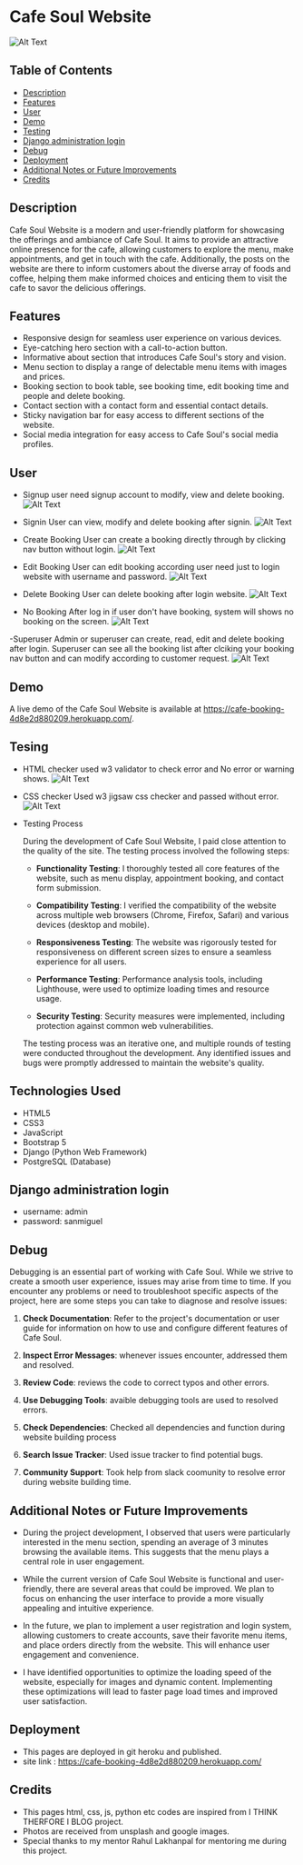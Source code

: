 

# Cafe Soul Website
![Alt Text](media/webpage.jpg)



## Table of Contents

- [Description](#description)
- [Features](#features)
- [User](#user)
- [Demo](#demo)
- [Testing](#testing)
- [Django administration login](#admin)
- [Debug](#debug)
- [Deployment](#deployment)
- [Additional Notes or Future Improvements](#additional)
- [Credits](#credits)

## Description

Cafe Soul Website is a modern and user-friendly platform for showcasing the offerings and ambiance of Cafe Soul. It aims to provide an attractive online presence for the cafe, allowing customers to explore the menu, make appointments, and get in touch with the cafe. Additionally, the posts on the website are there to inform customers about the diverse array of foods and coffee, helping them make informed choices and enticing them to visit the cafe to savor the delicious offerings.

## Features

- Responsive design for seamless user experience on various devices.
- Eye-catching hero section with a call-to-action button.
- Informative about section that introduces Cafe Soul's story and vision.
- Menu section to display a range of delectable menu items with images and prices.
- Booking section to book table, see booking time, edit booking time and people and delete booking.
- Contact section with a contact form and essential contact details.
- Sticky navigation bar for easy access to different sections of the website.
- Social media integration for easy access to Cafe Soul's social media profiles.

## User

- Signup
user need signup account to modify, view and delete booking.
![Alt Text](media/signup.jpg)

- Signin
User can view, modify and delete booking after signin.
![Alt Text](media/signin.jpg)

- Create Booking
User can create a booking directly through by clicking nav button without login.
![Alt Text](media/createbooking.jpg)

- Edit Booking
User can edit booking according user need just to login website with username and password.
![Alt Text](media/usereditbooking.jpg)

- Delete Booking
User can delete booking after login website.
![Alt Text](media/deletebooking.jpg)

- No Booking
After log in if user don't have booking, system will shows no booking on the screen.
![Alt Text](media/nobooking.jpg)

-Superuser
Admin or superuser can create, read, edit and delete booking after login. Superuser can see all the booking list after clciking your booking nav button and can modify according to customer request.
![Alt Text](media/superuseredit.jpg)
## Demo

A live demo of the Cafe Soul Website is available at https://cafe-booking-4d8e2d880209.herokuapp.com/.


## Tesing

- HTML checker
used w3 validator to check error and No error or warning shows.
![Alt Text](media/htmlchecker.jpg)

- CSS checker
Used w3 jigsaw css checker and passed without error.
![Alt Text](media/cssvalidation.png)

- Testing Process

    During the development of Cafe Soul Website, I paid close attention to the quality of the site. The testing process involved the following steps:

    - **Functionality Testing**: I thoroughly tested all core features of the website, such as menu display, appointment booking, and contact form submission.

    - **Compatibility Testing**: I verified the compatibility of the website across multiple web browsers (Chrome, Firefox, Safari) and various devices (desktop and mobile).

    - **Responsiveness Testing**: The website was rigorously tested for responsiveness on different screen sizes to ensure a seamless experience for all users.

    - **Performance Testing**: Performance analysis tools, including Lighthouse, were used to optimize loading times and resource usage.

    - **Security Testing**: Security measures were implemented, including protection against common web vulnerabilities.

    

    The testing process was an iterative one, and multiple rounds of testing were conducted throughout the development. Any identified issues and bugs were promptly addressed to maintain the website's quality.


## Technologies Used

- HTML5
- CSS3
- JavaScript
- Bootstrap 5
- Django (Python Web Framework)
- PostgreSQL (Database)

## Django administration login

- username: admin
- password: sanmiguel


## Debug

Debugging is an essential part of working with Cafe Soul. While we strive to create a smooth user experience, issues may arise from time to time. If you encounter any problems or need to troubleshoot specific aspects of the project, here are some steps you can take to diagnose and resolve issues:

1. **Check Documentation**: Refer to the project's documentation or user guide for information on how to use and configure different features of Cafe Soul.

2. **Inspect Error Messages**: whenever issues encounter, addressed them and resolved.

3. **Review Code**: reviews the code to correct typos and other errors.

4. **Use Debugging Tools**: avaible debugging tools are used to resolved errors.

5. **Check Dependencies**: Checked all dependencies and function during website building process

6. **Search Issue Tracker**: Used issue tracker to find potential bugs.

7. **Community Support**: Took help from slack coomunity to resolve error during website building time.



## Additional Notes or Future Improvements
    
- During the project development, I observed that users were particularly interested in the menu section, spending an average of 3 minutes browsing the available items. This   suggests that the menu plays a central role in user engagement.

- While the current version of Cafe Soul Website is functional and user-friendly, there are several areas that could be improved. We plan to focus on enhancing the user interface to provide a more visually appealing and intuitive experience.

- In the future, we plan to implement a user registration and login system, allowing customers to create accounts, save their favorite menu items, and place orders directly from the website. This will enhance user engagement and convenience.

- I have identified opportunities to optimize the loading speed of the website, especially for images and dynamic content. Implementing these optimizations will lead to faster page load times and improved user satisfaction.



## Deployment


- This pages are deployed in git heroku and published.
- site link : https://cafe-booking-4d8e2d880209.herokuapp.com/



## Credits


- This pages html, css, js, python etc codes are inspired from I THINK THERFORE I BLOG project.
- Photos are received from unsplash and google images. 
- Special thanks to my mentor Rahul Lakhanpal for mentoring me during this project.
